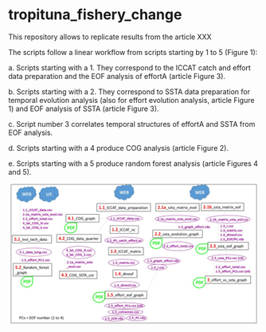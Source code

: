 # tropituna_fishery_change

This repository allows to replicate results from the article XXX

The scripts follow a linear workflow from scripts starting by 1 to 5 (Figure 1):

  a. Scripts starting with a 1. They correspond to the ICCAT catch and effort data
  preparation and the EOF analysis of effortA (article Figure 3).

  b. Scripts starting with a 2. They correspond to SSTA data preparation for temporal
  evolution analysis (also for effort evolution analysis, article Figure 1) and EOF
  analysis of SSTA (article Figure 3).

  c. Script number 3 correlates temporal structures of effortA and SSTA from EOF
  analysis.

  d. Scripts starting with a 4 produce COG analysis (article Figure 2).

  e. Scripts starting with a 5 produce random forest analysis (article Figures 4 and 5).

![](images/outline_scripts.jpg)
